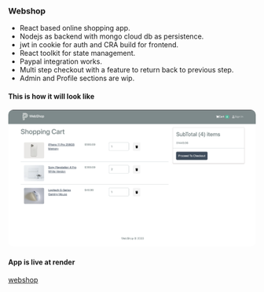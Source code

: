 ### Webshop

- React based online shopping app.
- Nodejs as backend with mongo cloud db as persistence.
- jwt in cookie for auth and CRA build for frontend.
- React toolkit for state management.
- Paypal integration works.
- Multi step checkout with a feature to return back to previous step.
- Admin and Profile sections are wip.

#### This is how it will look like

<img
  src="./webshop.jpg"
  alt="contacts-manager-webpack"
  style="margin: 0 auto; border-radius:10px"/>

#### App is live at render

<a href='https://webshop-wir3.onrender.com/login'>webshop</a>
